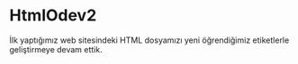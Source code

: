 # HtmlOdev2
İlk yaptığımız web sitesindeki HTML dosyamızı yeni öğrendiğimiz etiketlerle geliştirmeye devam ettik.
